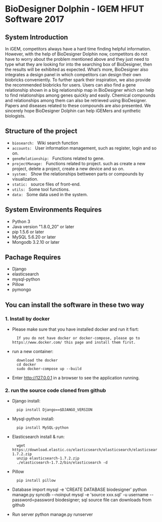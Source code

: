 # BioDesigner Dolphin - IGEM HFUT Software 2017

## System Introduction

In iGEM, competitors always have a hard time finding helpful information. However, with the help of BioDesigner Dolphin now, competitors do not have to worry about the problem mentioned above and they just need to type what they are looking for into the searching box of BioDesigner, then the results will be exhibited as expected. What’s more, BioDesigner also integrates a design panel in which competitors can design their own biobricks conveniently. To further spark their inspiration, we also provide the recommended biobricks for users. Users can also find a gene relationship shown in a big relationship map in BioDesigner which can help to find relationships among genes quickly and easily. Chemical compounds and relationships among them can also be retrieved using BioDesigner. Papers and diseases related to these compounds are also presented. We sincerely hope BioDesigner Dolphin can help iGEMers and synthetic biologists.

## Structure of the project

+ `biosearch: ` Wiki search function
+ `accounts: ` User information management, such as register, login and so on.
+ `geneRelationship: ` Functions related to gene.
+ `projectManage: ` Functions related to project. such as create a new project, delete a project, create a new device and so on.
+ `system: ` Show the relationships bettween parts or compounds by visualization.
+ `static: ` source files of front-end.
+ `utils: ` Some tool functions.
+ `data: ` Some data used in the system.

## System Environments Requires

+ Python 3
+ Java version "1.8.0_20" or later
+ pip 1.5.6 or later
+ MySQL 5.6.20 or later
+ Mongodb 3.2.10 or later

## Pachage Requires

+ Django
+ elasticsearch
+ mysql-python
+ Pillow
+ pymongo


## You can install the software in these two way

### 1. Install by docker

+ Please make sure that you have installed docker and run it fisrt:

        If you do not have docker or docker-compose, please go to https://www.docker.com/ this page and install them first.

+ run a new container:

        download the docker
        cd docker
        sudo docker-compose up --build

+ Enter http://127.0.0.1 in a browser to see the application running.

### 2. run the source code cloned from github

+ Django install: 

        pip install Django==$DJANGO_VERSION
    
+ Mysql-python install:

        pip install MySQL-python
	
+ Elasticsearch install & run:

        wget https://download.elastic.co/elasticsearch/elasticsearch/elasticsearch-1.7.2.zip
        unzip elasticsearch-1.7.2.zip
        ./elasticsearch-1.7.2/bin/elasticsearch -d
	
+ Pillow

        pip install pillow
	
+ Database import
        mysql -e 'CREATE DATABASE biodesigner'
        python manage.py syncdb --noinput
        mysql -e 'source xxx.sql' -u username --password=password biodesigner;
        sql source file can downloads from github
	
+ Run server
        python manage.py runserver